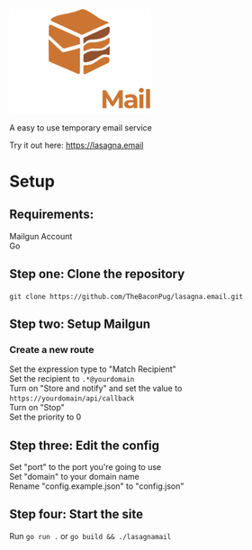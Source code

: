 <img src="images/logoandtext.svg" alt="logo" width="250"/>

A easy to use temporary email service

Try it out here: https://lasagna.email

# Setup

## Requirements:

Mailgun Account\
Go

## Step one: Clone the repository
``git clone https://github.com/TheBaconPug/lasagna.email.git``

## Step two: Setup Mailgun
### Create a new route

Set the expression type to "Match Recipient"\
Set the recipient to ``.*@yourdomain``\
Turn on "Store and notify" and set the value to ``https://yourdomain/api/callback``\
Turn on "Stop"\
Set the priority to 0

## Step three: Edit the config

Set "port" to the port you're going to use\
Set "domain" to your domain name\
Rename "config.example.json" to "config.json"

## Step four: Start the site

Run ``go run .`` or ``go build && ./lasagnamail ``
